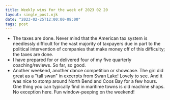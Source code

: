 ```yaml
---
title: Weekly wins for the week of 2023 02 20
layout: single_post.njk
date: "2023-02-25T12:00:00-08:00"
tags: post
---
```

- The taxes are done. Never mind that the American tax system is needlessly difficult for the vast majority of taxpayers due in part to the political intervention of companies that make money off of this difficulty; the taxes are done.
- I have prepared for or delivered four of my five quarterly coaching/reviews. So far, so good.
- Another weekend, another dance competition or showcase. The girl did great as a "tall swan" in excerpts from Swan Lake! Lovely to see. And it was nice to stomp around North Bend and Coos Bay for a few hours. One thing you can typically find in maritime towns is old machine shops. No exception here. Fun window-peeping on the weekend!
